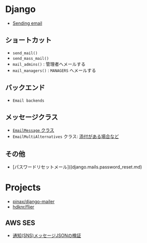 # Django

- [Sending email](https://docs.djangoproject.com/ja/1.10/topics/email/)

## ショートカット
- `send_mail()`
- `send_mass_mail()`
- `mail_admins()`  : 管理者へメールする
- `mail_managers()` : `MANAGERS` へメールする

## バックエンド

- `Email backends`

## メッセージクラス

- [`EmailMessage` クラス](django.mails.EmailMesage.md)
- `EmailMultiAlternatives` クラス: [添付がある場合など](https://docs.djangoproject.com/ja/1.10/topics/email/#sending-alternative-content-types)

## その他

- [パスワードリセットメール]((django.mails.password_reset.md)

# Projects

- [pinax/django-mailer](https://github.com/pinax/django-mailer)
- [hdknr/flier](https://github.com/hdknr/flier)


## AWS SES

- [通知(SNS)メッセージJSONの検証](ses.veify-notification.md)
